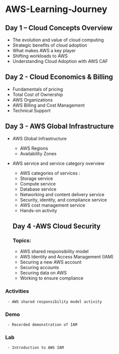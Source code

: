 # AWS-Learning-Journey

## Day 1 – Cloud Concepts Overview
 - The evolution and value of cloud computing
 - Strategic benefits of cloud adoption
 - What makes AWS a key player
 - Shifting workloads to AWS
 - Understanding Cloud Adoption with AWS CAF

## Day 2 - Cloud Economics & Billing 
 - Fundamentals of pricing
 - Total Cost of Ownership
 - AWS Organizations
 - AWS Billing and Cost Management
 - Technical Support

 ## Day 3 - AWS Global Infrastructure
 - AWS Global Infrastructure
      - AWS Regions
      - Availability Zones
      
   
 - AWS service and service category overview
      - AWS categories of services :
      - Storage service 
      - Compute service 
      - Database service 
      - Networking and content delivery service
      - Security, identity, and compliance service
      - AWS cost management service
      - Hands-on activity

   ## Day 4 -AWS Cloud Security
   ### Topics: 
     - AWS shared responsibility model
     - AWS Identity and Access Management (IAM)
     - Securing a new AWS account
     - Securing accounts
     - Securing data on AWS
     - Working to ensure compliance
### Activities
     - AWS shared responsibility model activity
### Demo
     - Recorded demonstration of IAM
### Lab
     - Introduction to AWS IAM
